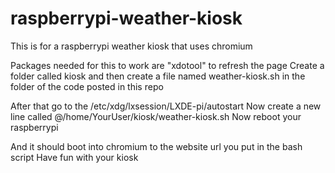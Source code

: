 # raspberrypi-weather-kiosk
This is for a raspberrypi weather kiosk that uses chromium

Packages needed for this to work are "xdotool" to refresh the page
Create a folder called kiosk and then create a file named weather-kiosk.sh in the folder of the code posted in this repo

After that go to the /etc/xdg/lxsession/LXDE-pi/autostart
Now create a new line called @/home/YourUser/kiosk/weather-kiosk.sh
Now reboot your raspberrypi

And it should boot into chromium to the website url you put in the bash script
Have fun with your kiosk
